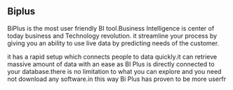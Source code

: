 ## Biplus
BiPlus is the most user friendly BI tool.Business Intelligence is center of today business and Technology revolution. it streamline your process by giving you an ability to use live data by predicting needs of the customer.

it has a rapid setup which connects people to data quickly.it can retrieve massive amount of data with an ease as BI Plus is directly connected to your database.there is no limitation to what you can explore and you need not download any software.in this way Bi Plus has proven to be more userfr
<!--stackedit_data:
eyJoaXN0b3J5IjpbMTMxNjQwNzA1OF19
-->